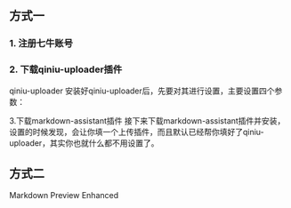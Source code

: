 ## 方式一

### 1. 注册七牛账号

### 2. 下载qiniu-uploader插件
qiniu-uploader
安装好qiniu-uploader后，先要对其进行设置，主要设置四个参数：

3.下载markdown-assistant插件
接下来下载markdown-assistant插件并安装，设置的时候发现，会让你填一个上传插件，而且默认已经帮你填好了qiniu-uploader，其实你也就什么都不用设置了。

## 方式二
Markdown Preview Enhanced
